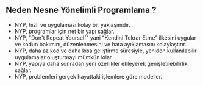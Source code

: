 ## Neden Nesne Yönelimli Programlama ?
* NYP, hızlı ve uygulaması kolay bir yaklaşımdır.
* NYP, programlar için net bir yapı sağlar.
* NYP, "Don't Repeat Yourself" yani "Kendini Tekrar Etme" ilkesini uygular ve kodun bakımını, düzenlenmesini ve hata ayıklamasını kolaylaştırır.
* NYP, daha az kod ve daha kısa geliştirme süresiyle, yeniden kullanılabilir uygulamalar oluşturmayı mümkün kılar.
* NYP, yapıya daha sonradan yeni özellikler ekleyerek genişletilebilirlik sağlar.
* NYP, problemleri gerçek hayattaki işlemlere göre modeller.